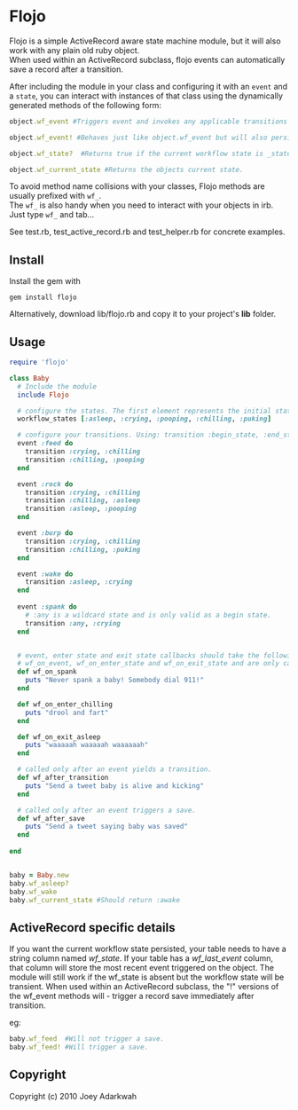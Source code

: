 # Flojo
	  
Flojo is a simple ActiveRecord aware state machine module, but it will also work with any plain old ruby object.  
When used within an ActiveRecord subclass, flojo events can automatically save a record after a transition.     

After including the module in your class and configuring it with an `event` and a `state`, 
you can interact with instances of that class using the dynamically generated methods of the following form:

```ruby
object.wf_event #Triggers event and invokes any applicable transitions
```	
 
```ruby
object.wf_event! #Behaves just like object.wf_event but will also persist object. 
```

```ruby
object.wf_state?  #Returns true if the current workflow state is _state_.  
```

```ruby
object.wf_current_state #Returns the objects current state.
```

To avoid method name collisions with your classes, Flojo methods are usually prefixed with `wf_`.   
The `wf_` is also handy when you need to interact with your objects in irb. Just type `wf_` and tab...

See test.rb, test_active_record.rb and test_helper.rb for concrete examples.

## Install       

Install the gem with 
```console
gem install flojo
```
Alternatively, download lib/flojo.rb and copy it to your project's <b>lib</b> folder.   
	  
	
## Usage  
```ruby
require 'flojo' 

class Baby 
  # Include the module
  include Flojo

  # configure the states. The first element represents the initial state
  workflow_states [:asleep, :crying, :pooping, :chilling, :puking]

  # configure your transitions. Using: transition :begin_state, :end_state
  event :feed do
	transition :crying, :chilling
	transition :chilling, :pooping
  end

  event :rock do
	transition :crying, :chilling
	transition :chilling, :asleep
	transition :asleep, :pooping
  end

  event :burp do
	transition :crying, :chilling
	transition :chilling, :puking
  end

  event :wake do
	transition :asleep, :crying
  end
	
  event :spank do 
	# :any is a wildcard state and is only valid as a begin state.
	transition :any, :crying
  end


  # event, enter state and exit state callbacks should take the following forms:
  # wf_on_event, wf_on_enter_state and wf_on_exit_state and are only called if they are defined  
  def wf_on_spank
	puts "Never spank a baby! Somebody dial 911!"
  end

  def wf_on_enter_chilling
	puts "drool and fart"
  end

  def wf_on_exit_asleep
	puts "waaaaah waaaaah waaaaaah"
  end

  # called only after an event yields a transition.
  def wf_after_transition
	puts "Send a tweet baby is alive and kicking"
  end 

  # called only after an event triggers a save.
  def wf_after_save
	puts "Send a tweet saying baby was saved"
  end
  
end


baby = Baby.new
baby.wf_asleep? 
baby.wf_wake
baby.wf_current_state #Should return :awake          
```
## ActiveRecord specific details   
If you want the current workflow state persisted, your table needs to have a string column named _wf_state_. 
If your table has a _wf_last_event_ column, that column will store the most recent event triggered on the object.
The module will still work if the wf_state is absent but the workflow state will be transient.
When used within an ActiveRecord subclass, the "!" versions of the wf_event methods will -
trigger a record save immediately after transition.

eg:
```ruby
baby.wf_feed  #Will not trigger a save. 
baby.wf_feed! #Will trigger a save.
```  

## Copyright
	
Copyright (c) 2010 Joey Adarkwah
	 

